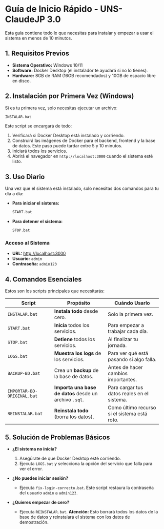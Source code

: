 # Guía de Inicio Rápido - UNS-ClaudeJP 3.0

Esta guía contiene todo lo que necesitas para instalar y empezar a usar el sistema en menos de 10 minutos.

## 1. Requisitos Previos

- **Sistema Operativo:** Windows 10/11
- **Software:** Docker Desktop (el instalador te ayudará si no lo tienes).
- **Hardware:** 8GB de RAM (16GB recomendados) y 10GB de espacio libre en disco.

## 2. Instalación por Primera Vez (Windows)

Si es tu primera vez, solo necesitas ejecutar un archivo:

```bash
INSTALAR.bat
```

Este script se encargará de todo:
1.  Verificará si Docker Desktop está instalado y corriendo.
2.  Construirá las imágenes de Docker para el backend, frontend y la base de datos. Este paso puede tardar entre 5 y 10 minutos.
3.  Iniciará todos los servicios.
4.  Abrirá el navegador en `http://localhost:3000` cuando el sistema esté listo.

## 3. Uso Diario

Una vez que el sistema está instalado, solo necesitas dos comandos para tu día a día:

-   **Para iniciar el sistema:**
    ```bash
    START.bat
    ```

-   **Para detener el sistema:**
    ```bash
    STOP.bat
    ```

### Acceso al Sistema
- **URL:** [http://localhost:3000](http://localhost:3000)
- **Usuario:** `admin`
- **Contraseña:** `admin123`

## 4. Comandos Esenciales

Estos son los scripts principales que necesitarás:

| Script | Propósito | Cuándo Usarlo |
|---|---|---|
| `INSTALAR.bat` | **Instala todo** desde cero. | Solo la primera vez. |
| `START.bat` | **Inicia** todos los servicios. | Para empezar a trabajar cada día. |
| `STOP.bat` | **Detiene** todos los servicios. | Al finalizar tu jornada. |
| `LOGS.bat` | **Muestra los logs** de los servicios. | Para ver qué está pasando si algo falla. |
| `BACKUP-BD.bat` | Crea un **backup** de la base de datos. | Antes de hacer cambios importantes. |
| `IMPORTAR-BD-ORIGINAL.bat` | **Importa una base de datos** desde un archivo `.sql`. | Para cargar tus datos reales en el sistema. |
| `REINSTALAR.bat` | **Reinstala todo** (borra los datos). | Como último recurso si el sistema está roto. |

## 5. Solución de Problemas Básicos

-   **¿El sistema no inicia?**
    1.  Asegúrate de que Docker Desktop esté corriendo.
    2.  Ejecuta `LOGS.bat` y selecciona la opción del servicio que falla para ver el error.

-   **¿No puedes iniciar sesión?**
    *   Ejecuta `fix-login-correcto.bat`. Este script restaura la contraseña del usuario `admin` a `admin123`.

-   **¿Quieres empezar de cero?**
    *   Ejecuta `REINSTALAR.bat`. **Atención:** Esto borrará todos los datos de la base de datos y reinstalará el sistema con los datos de demostración.
